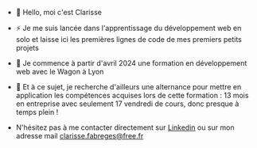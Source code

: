 - 👋 Hello, moi c'est Clarisse
- ⚡ Je me suis lancée dans l'apprentissage du développement web en solo et laisse ici les premières lignes de code de mes premiers petits projets
- 🌱 Je commence à partir d'avril 2024 une formation en développement web avec le Wagon à Lyon
- 💞️ Et à ce sujet, je recherche d'ailleurs une alternance pour mettre en application les compétences acquises lors de cette formation : 13 mois en entreprise avec seulement 17 vendredi de cours, donc presque à temps plein !

- N'hésitez pas à me contacter directement sur [Linkedin](https://www.linkedin.com/in/clarisse-fabrèges/) ou sur mon adresse mail clarisse.fabreges@free.fr
  

<!---
ClarisseFab/ClarisseFab is a ✨ special ✨ repository because its `README.md` (this file) appears on your GitHub profile.
You can click the Preview link to take a look at your changes.
--->
